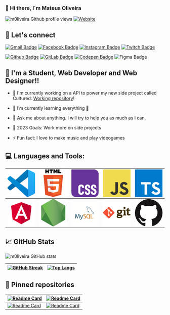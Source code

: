 ### 👋 Hi there, I´m Mateus Oliveira

<img width="140px" alt="m0liveira Github profile views" src="https://komarev.com/ghpvc/?username=m0liveira" /> [![Website](https://img.shields.io/website?label=mateusoliveira.me&style=for-the-badge&url=https://mateusoliveira.me/)](https://mateusoliveira.me/)

## 💬 Let's connect

[![Gmail Badge](https://img.shields.io/badge/-mateusamaraloliveira160302@gmail.com-c14438?style=flat&logo=Gmail&logoColor=white&link=mailto:mateusamaraloliveira160302@gmail.com)](mailto:mateusamaraloliveira160302@gmail.com) [![Facebook Badge](https://img.shields.io/badge/-Mateus_Oliveira-blue?style=flat&logo=facebook&logoColor=white&link=https://www.facebook.com/MateusMFX0liveira)](https://www.facebook.com/MateusMFX0liveira) [![Instagram Badge](https://img.shields.io/badge/-@__mateus0liveira-e4405f?style=flat-squar&labelColor=f94877&logo=instagram&logoColor=white&link=https://www.instagram.com/_mateus0liveira/)](https://www.instagram.com/_mateus0liveira/) [![Twitch Badge](https://img.shields.io/badge/-the0liveira-9146FF?style=flat&labelColor=9146FF&logo=twitch&logoColor=white&link=https://www.twitch.tv/the0liveira)](https://www.twitch.tv/the0liveira)

[![Github Badge](https://img.shields.io/badge/-m0liveira-333?style=flat&logo=github&logoColor=white&link=https://github.com/m0liveira)](https://github.com/m0liveira) [![GitLab Badge](https://img.shields.io/badge/-Mateus_Oliveira_[@0liveira]-c14438?color=F4F4F5&style=flat&logo=gitlab&logoColor=black&link=https://gitlab.com/0liveira)](https://gitlab.com/0liveira) [![Codepen Badge](https://img.shields.io/badge/-Mateus_Oliveira_[@0liveira]-272930?style=flat&logo=codepen&logoColor=white&link=https://codepen.io/0liveira)](https://codepen.io/0liveira) ![Figma Badge](https://img.shields.io/badge/-Mateus_Oliveira-191970?style=flat&logo=figma&logoColor=white)


## 🧍 I'm a Student, Web Developer and Web Designer!!

- 🔭 I'm currently working on a API to power my new side project called Cultured: [Working repository][repository]!

- 🌱 I’m currently learning everything 🤣

- 💬 Ask me about anything. I will try to help you as much as I can.

- 🥅 2023 Goals: Work more on side projects

- ⚡ Fun fact: I love to make music and play videogames

## 💻 Languages and Tools:

| <img align="left" alt="Visual Studio Code" width="100px" src="https://raw.githubusercontent.com/github/explore/80688e429a7d4ef2fca1e82350fe8e3517d3494d/topics/visual-studio-code/visual-studio-code.png"/> |    <img align="left" alt="HTML5" width="100px" src="https://raw.githubusercontent.com/github/explore/80688e429a7d4ef2fca1e82350fe8e3517d3494d/topics/html/html.png"/>    |      <img align="left" alt="CSS3" width="100px" src="https://raw.githubusercontent.com/github/explore/80688e429a7d4ef2fca1e82350fe8e3517d3494d/topics/css/css.png"/> | <img align="left" alt="JavaScript" width="100px" src="https://raw.githubusercontent.com/github/explore/80688e429a7d4ef2fca1e82350fe8e3517d3494d/topics/javascript/javascript.png"/> | <img align="left" alt="TypeScript" width="100px" src="https://raw.githubusercontent.com/github/explore/80688e429a7d4ef2fca1e82350fe8e3517d3494d/topics/typescript/typescript.png"/> |
| :---------------------------------------------------------------------------------------------------------------------------------------------------------------------------------------------------------- | :----------------------------------------------------------------------------------------------------------------------------------------------------------------------: | -------------------------------------------------------------------------------------------------------------------------------------------------------------------: | ----------------------------------------------------------------------------------------------------------------------------------------------------------------------------------: | ----------------------------------------------------------------------------------------------------------------------------------------------------------------------------------: |
| <img align="left" alt="Angular" width="100px" src="https://raw.githubusercontent.com/github/explore/80688e429a7d4ef2fca1e82350fe8e3517d3494d/topics/angular/angular.png"/>                                  | <img align="left" alt="Node.js" width="100px" src="https://raw.githubusercontent.com/github/explore/80688e429a7d4ef2fca1e82350fe8e3517d3494d/topics/nodejs/nodejs.png"/> | <img align="left" alt="MySQL" width="100px" src="https://raw.githubusercontent.com/github/explore/80688e429a7d4ef2fca1e82350fe8e3517d3494d/topics/mysql/mysql.png"/> |                      <img align="left" alt="Git" width="100px" src="https://raw.githubusercontent.com/github/explore/80688e429a7d4ef2fca1e82350fe8e3517d3494d/topics/git/git.png"/> |             <img align="left" alt="GitHub" width="100px" src="https://raw.githubusercontent.com/github/explore/78df643247d429f6cc873026c0622819ad797942/topics/github/github.png"/> |

## 📈 GitHub Stats

<!-- [![m0liveira GitHub Activity Graph](https://activity-graph.herokuapp.com/graph?username=m0liveira)](https://github.com/m0liveira) -->

![m0liveira GitHub stats](https://github-readme-stats.vercel.app/api?username=m0liveira&count_private=true&show_icons=true&theme=tokyonight&include_all_commits=true&hide_border=true)

| [![GitHub Streak](https://github-readme-streak-stats.herokuapp.com?user=m0liveira&theme=tokyonight&hide_border=true&date_format=M%20j%5B%2C%20Y%5D)](https://git.io/streak-stats) | [![Top Langs](https://github-readme-stats.vercel.app/api/top-langs/?username=m0liveira&theme=tokyonight&langs_count=10&hide_border=true)](https://github.com/m0liveira) |
| --------------------------------------------------------------------------------------------------------------------------------------------------------------------------------- | ----------------------------------------------------------------------------------------------------------------------------------------------------------------------- |

## 📌 Pinned repositories

| [![Readme Card](https://github-readme-stats.vercel.app/api/pin/?username=m0liveira&repo=m0liveira&theme=tokyonight&hide_border=true)](https://github.com/m0liveira/m0liveira)             | [![Readme Card](https://github-readme-stats.vercel.app/api/pin/?username=m0liveira&repo=weatherApp&theme=tokyonight&hide_border=true)](https://github.com/m0liveira/weatherApp) |
| ----------------------------------------------------------------------------------------------------------------------------------------------------------------------------------------- | ------------------------------------------------------------------------------------------------------------------------------------------------------------------------------- |
| [![Readme Card](https://github-readme-stats.vercel.app/api/pin/?username=m0liveira&repo=CryptoSimulator&theme=tokyonight&hide_border=true)](https://github.com/m0liveira/CryptoSimulator) | [![Readme Card](https://github-readme-stats.vercel.app/api/pin/?username=m0liveira&repo=QuizzTest&theme=tokyonight&hide_border=true)](https://github.com/m0liveira/QuizzTest)   |

[website]: https://mateusoliveira.pt/
[repository]: https://github.com/m0liveira/Cultured-API
